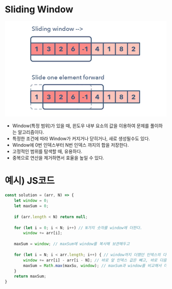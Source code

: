 # Sliding Window
![img](img/img.png)
- Window(특정 범위)가 있을 때, 윈도우 내부 요소의 값을 이용하여 문제를 풀이하는 알고리즘이다.
- 특정한 조건에 따라 Window가 커지거나 닫히거나, 새로 생성될수도 있다.
- Window에 0번 인덱스부터 N번 인덱스 까지의 합을 저장한다.
- 고정적인 범위를 탐색할 때, 유용하다.
- 중복으로 연산을 제거하면서 효율을 높일 수 있다.

# 예시) JS코드

```JavaScript
const solution = (arr, N) => {
	let window = 0;
	let maxSum = 0;
	
	if (arr.length < N) return null;

	for (let i = 0; i < N; i++) // N가지 숫자를 window에 더한다.
		window += arr[i];

	maxSum = window; // maxSum에 window를 복사해 보관해두고

	for (let i = N; i < arr.length; i++) { // window까지 더했던 인덱스의 다음인덱스를 시작점으로 loop
		window += arr[i] - arr[i - N]; // 바로 앞 인덱스 값은 빼고, 바로 다음 인덱스 값은 더한다.
		maxSum = Math.max(maxSu, window); // maxSum과 window를 비교해서 더 큰값을 maxSum에 할당한다.
	}
	return maxSum;
}
```